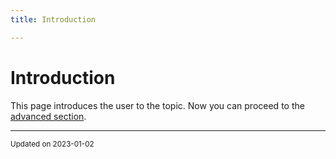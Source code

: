 ```yaml
---
title: Introduction

---
```


# Introduction



This page introduces the user to the topic. Now you can proceed to the [advanced section](/pages/advanced.md#page-advanced). 

-------------------------------

<sub>Updated on 2023-01-02</sub>
